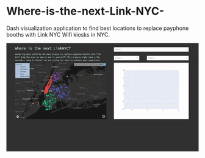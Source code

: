 # Where-is-the-next-Link-NYC-
Dash visualization application to find best locations to replace payphone booths with Link NYC Wifi kiosks in NYC.

![](app-demo.gif)
